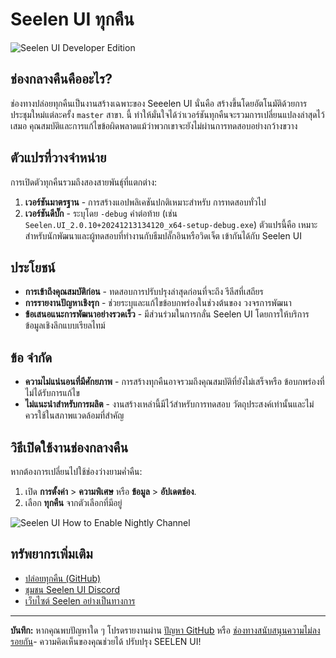 # Seelen UI ทุกคืน

![Seelen UI Developer Edition](https://github.com/user-attachments/assets/76634b49-7b09-4ef2-9643-e93542309f5d)

## ช่องกลางคืนคืออะไร?

ช่องทางปล่อยทุกคืนเป็นงานสร้างเฉพาะของ Seeelen UI นั่นคือ
สร้างขึ้นโดยอัตโนมัติด้วยการประชุมใหม่แต่ละครั้ง `master` สาขา. นี้
ทำให้มั่นใจได้ว่าเวอร์ชันทุกคืนจะรวมการเปลี่ยนแปลงล่าสุดไว้เสมอ
คุณสมบัติและการแก้ไขข้อผิดพลาดแม้ว่าพวกเขาจะยังไม่ผ่านการทดสอบอย่างกว้างขวาง

## ตัวแปรที่วางจำหน่าย

การเปิดตัวทุกคืนรวมถึงสองสายพันธุ์ที่แตกต่าง:

1. **เวอร์ชันมาตรฐาน** - การสร้างแอปพลิเคชันปกติเหมาะสำหรับ การทดสอบทั่วไป
2. **เวอร์ชันดีบั๊ก** - ระบุโดย `-debug` คำต่อท้าย (เช่น
   `Seelen.UI_2.0.10+20241213134120_x64-setup-debug.exe`) ตัวแปรนี้คือ
   เหมาะสำหรับนักพัฒนาและผู้ทดสอบที่ทำงานกับธีมปลั๊กอินหรือวิดเจ็ต เข้ากันได้กับ Seelen UI

## ประโยชน์

- **การเข้าถึงคุณสมบัติก่อน** - ทดสอบการปรับปรุงล่าสุดก่อนที่จะถึง รีลีสที่เสถียร
- **การรายงานปัญหาเชิงรุก** - ช่วยระบุและแก้ไขข้อบกพร่องในช่วงต้นของ วงจรการพัฒนา
- **ข้อเสนอแนะการพัฒนาอย่างรวดเร็ว** - มีส่วนร่วมในการกลั่น Seelen UI โดยการให้บริการ
  ข้อมูลเชิงลึกแบบเรียลไทม์

## ข้อ จำกัด

- **ความไม่แน่นอนที่มีศักยภาพ** - การสร้างทุกคืนอาจรวมถึงคุณสมบัติที่ยังไม่เสร็จหรือ
  ข้อบกพร่องที่ไม่ได้รับการแก้ไข
- **ไม่แนะนำสำหรับการผลิต** - งานสร้างเหล่านี้มีไว้สำหรับการทดสอบ
  วัตถุประสงค์เท่านั้นและไม่ควรใช้ในสภาพแวดล้อมที่สำคัญ

## วิธีเปิดใช้งานช่องกลางคืน

หากต้องการเปลี่ยนไปใช้ช่องว่างยามค่ำคืน:

1. เปิด **การตั้งค่า** > **ความพิเศษ** หรือ **ข้อมูล** > **อัปเดตช่อง**.
2. เลือก **ทุกคืน** จากตัวเลือกที่มีอยู่

![Seelen UI How to Enable Nightly Channel](https://github.com/user-attachments/assets/ae88aeac-98cc-4424-a9e7-fb59740b694e)

## ทรัพยากรเพิ่มเติม

- [ปล่อยทุกคืน (GitHub)](https://github.com/eythaann/Seelen-UI/releases/tag/nightly)
- [ชุมชน Seelen UI Discord](https://discord.gg/ABfASx5ZAJ)
- [เว็บไซต์ Seelen อย่างเป็นทางการ](https://seelen.io)

---

**บันทึก:** หากคุณพบปัญหาใด ๆ โปรดรายงานผ่าน
[ปัญหา GitHub](https://github.com/eythaann/Seelen-UI/issues) หรือ
[ช่องทางสนับสนุนความไม่ลงรอยกัน](https://discord.gg/ABfASx5ZAJ)- ความคิดเห็นของคุณช่วยได้
ปรับปรุง SEELEN UI!
